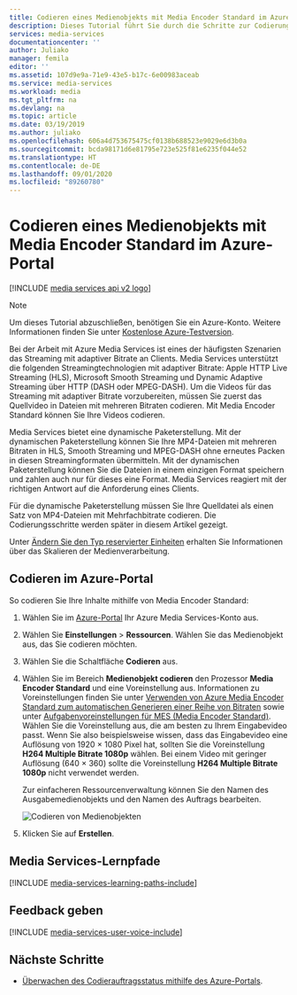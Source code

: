 ```yaml
---
title: Codieren eines Medienobjekts mit Media Encoder Standard im Azure-Portal | Microsoft-Dokumentation
description: Dieses Tutorial führt Sie durch die Schritte zur Codierung eines Medienobjekts mit Media Encoder Standard im Azure-Portal.
services: media-services
documentationcenter: ''
author: Juliako
manager: femila
editor: ''
ms.assetid: 107d9e9a-71e9-43e5-b17c-6e00983aceab
ms.service: media-services
ms.workload: media
ms.tgt_pltfrm: na
ms.devlang: na
ms.topic: article
ms.date: 03/19/2019
ms.author: juliako
ms.openlocfilehash: 606a4d753675475cf0138b688523e9029e6d3b0a
ms.sourcegitcommit: bcda98171d6e81795e723e525f81e6235f044e52
ms.translationtype: HT
ms.contentlocale: de-DE
ms.lasthandoff: 09/01/2020
ms.locfileid: "89260780"
---
```

# <a name="encode-an-asset-by-using-media-encoder-standard-in-the-azure-portal"></a>Codieren eines Medienobjekts mit Media Encoder Standard im Azure-Portal

[!INCLUDE [media services api v2 logo](./includes/v2-hr.md)]

> [!NOTE]
> Um dieses Tutorial abzuschließen, benötigen Sie ein Azure-Konto. Weitere Informationen finden Sie unter [Kostenlose Azure-Testversion](https://azure.microsoft.com/pricing/free-trial/). 
> 
> 

Bei der Arbeit mit Azure Media Services ist eines der häufigsten Szenarien das Streaming mit adaptiver Bitrate an Clients. Media Services unterstützt die folgenden Streamingtechnologien mit adaptiver Bitrate: Apple HTTP Live Streaming (HLS), Microsoft Smooth Streaming und Dynamic Adaptive Streaming über HTTP (DASH oder MPEG-DASH). Um die Videos für das Streaming mit adaptiver Bitrate vorzubereiten, müssen Sie zuerst das Quellvideo in Dateien mit mehreren Bitraten codieren. Mit Media Encoder Standard können Sie Ihre Videos codieren.  

Media Services bietet eine dynamische Paketerstellung. Mit der dynamischen Paketerstellung können Sie Ihre MP4-Dateien mit mehreren Bitraten in HLS, Smooth Streaming und MPEG-DASH ohne erneutes Packen in diesen Streamingformaten übermitteln. Mit der dynamischen Paketerstellung können Sie die Dateien in einem einzigen Format speichern und zahlen auch nur für dieses eine Format. Media Services reagiert mit der richtigen Antwort auf die Anforderung eines Clients.

Für die dynamische Paketerstellung müssen Sie Ihre Quelldatei als einen Satz von MP4-Dateien mit Mehrfachbitrate codieren. Die Codierungsschritte werden später in diesem Artikel gezeigt.

Unter [Ändern Sie den Typ reservierter Einheiten](media-services-portal-scale-media-processing.md) erhalten Sie Informationen über das Skalieren der Medienverarbeitung.

## <a name="encode-in-the-azure-portal"></a>Codieren im Azure-Portal

So codieren Sie Ihre Inhalte mithilfe von Media Encoder Standard:

1. Wählen Sie im [Azure-Portal](https://portal.azure.com/) Ihr Azure Media Services-Konto aus.
2. Wählen Sie **Einstellungen** > **Ressourcen**. Wählen Sie das Medienobjekt aus, das Sie codieren möchten.
3. Wählen Sie die Schaltfläche **Codieren** aus.
4. Wählen Sie im Bereich **Medienobjekt codieren** den Prozessor **Media Encoder Standard** und eine Voreinstellung aus. Informationen zu Voreinstellungen finden Sie unter [Verwenden von Azure Media Encoder Standard zum automatischen Generieren einer Reihe von Bitraten](media-services-autogen-bitrate-ladder-with-mes.md) sowie unter [Aufgabenvoreinstellungen für MES (Media Encoder Standard)](media-services-mes-presets-overview.md). Wählen Sie die Voreinstellung aus, die am besten zu Ihrem Eingabevideo passt. Wenn Sie also beispielsweise wissen, dass das Eingabevideo eine Auflösung von 1920 &#215; 1080 Pixel hat, sollten Sie die Voreinstellung **H264 Multiple Bitrate 1080p** wählen. Bei einem Video mit geringer Auflösung (640 &#215; 360) sollte die Voreinstellung **H264 Multiple Bitrate 1080p** nicht verwendet werden.
   
   Zur einfacheren Ressourcenverwaltung können Sie den Namen des Ausgabemedienobjekts und den Namen des Auftrags bearbeiten.
   
   ![Codieren von Medienobjekten](./media/media-services-portal-vod-get-started/media-services-encode1.png)
5. Klicken Sie auf **Erstellen**.

## <a name="media-services-learning-paths"></a>Media Services-Lernpfade
[!INCLUDE [media-services-learning-paths-include](../../../includes/media-services-learning-paths-include.md)]

## <a name="provide-feedback"></a>Feedback geben
[!INCLUDE [media-services-user-voice-include](../../../includes/media-services-user-voice-include.md)]

## <a name="next-steps"></a>Nächste Schritte
* [Überwachen des Codierauftragsstatus mithilfe des Azure-Portals](media-services-portal-check-job-progress.md).  

